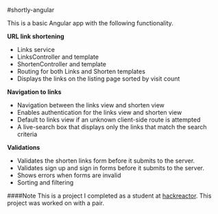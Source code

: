 #shortly-angular

This is a basic Angular app with the following functionality. 

__URL link shortening__
- Links service
- LinksController and template
- ShortenController and template
- Routing for both Links and Shorten templates
- Displays the links on the listing page sorted by visit count

__Navigation to links__
- Navigation between the links view and shorten view
- Enables authentication for the links view and shorten view
- Default to links view if an unknown client-side route is attempted
- A live-search box that displays only the links that match the search criteria

__Validations__
- Validates the shorten links form before it submits to the server.
- Validates sign up and sign in forms before it submits to the server.
- Shows errors when forms are invalid
- Sorting and filtering

####Note
This is a project I completed as a student at [hackreactor](http://hackreactor.com). This project was worked on with a pair.
